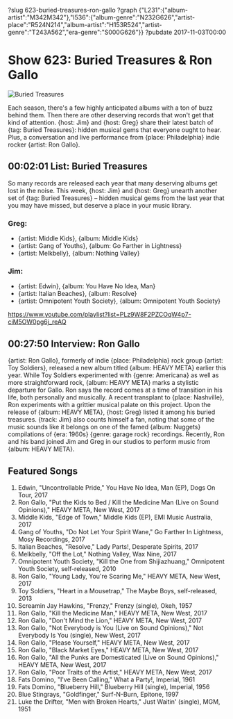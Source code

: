 ?slug 623-buried-treasures-ron-gallo
?graph {"L231":{"album-artist":"M342M342"},"I536":{"album-genre":"N232G626","artist-place":"R524N214","album-artist":"H153R524","artist-genre":"T243A562","era-genre":"S000G626"}}
?pubdate 2017-11-03T00:00

# Show 623: Buried Treasures & Ron Gallo

![Buried Treasures](//static.soundopinions.org/images/2017/buriedtreasures1017_web.jpg)

Each season, there's a few highly anticipated albums with a ton of buzz behind them. Then there are other deserving records that won't get that kind of attention. {host: Jim} and {host: Greg} share their latest batch of {tag: Buried Treasures}: hidden musical gems that everyone ought to hear. Plus, a conversation and live performance from {place: Philadelphia} indie rocker {artist: Ron Gallo}.



## 00:02:01 List: Buried Treasures

So many records are released each year that many deserving albums get lost in the noise. This week, {host: Jim} and {host: Greg} unearth another set of {tag: Buried Treasures} – hidden musical gems from the last year that you may have missed, but deserve a place in your music library.

### Greg:
- {artist: Middle Kids}, {album: Middle Kids}
- {artist: Gang of Youths}, {album: Go Farther in Lightness}
- {artist: Melkbelly}, {album: Nothing Valley}

### Jim:
- {artist: Edwin}, {album: You Have No Idea, Man}
- {artist: Italian Beaches}, {album: Resolve}
- {artist: Omnipotent Youth Society}, {album: Omnipotent Youth Society}

https://www.youtube.com/playlist?list=PLz9W8F2PZCOqW4p7-ciM5OW0pg6j_reAQ

## 00:27:50 Interview: Ron Gallo
{artist: Ron Gallo}, formerly of indie {place: Philadelphia} rock group {artist: Toy Soldiers}, released a new album titled {album: HEAVY META} earlier this year. While Toy Soldiers experimented with {genre: Americana} as well as more straightforward rock, {album: HEAVY META} marks a stylistic departure for Gallo. Ron says the record comes at a time of transition in his life, both personally and musically. A recent transplant to {place: Nashville}, Ron experiments with a grittier musical palate on this project. Upon the release of {album: HEAVY META}, {host: Greg} listed it among his buried treasures. {track: Jim} also counts himself a fan, noting that some of the music sounds like it belongs on one of the famed {album: Nuggets} compilations of {era: 1960s} {genre: garage rock} recordings.  Recently, Ron and his band joined Jim and Greg in our studios to perform music from {album: HEAVY META}.



## Featured Songs

1. Edwin, "Uncontrollable Pride," You Have No Idea, Man (EP), Dogs On Tour, 2017
1. Ron Gallo, "Put the Kids to Bed / Kill the Medicine Man (Live on Sound Opinions)," HEAVY META, New West, 2017
1. Middle Kids, "Edge of Town," Middle Kids (EP), EMI Music Australia, 2017
1. Gang of Youths, "Do Not Let Your Spirit Wane," Go Farther In Lightness, Mosy Recordings, 2017
1. Italian Beaches, "Resolve," Lady Parts!, Desperate Spirits, 2017
1. Melkbelly, "Off the Lot," Nothing Valley, Wax Nine, 2017
1. Omnipotent Youth Society, "Kill the One from Shijiazhuang," Omnipotent Youth Society, self-released, 2010
1. Ron Gallo, "Young Lady, You're Scaring Me," HEAVY META, New West, 2017
1. Toy Soldiers, "Heart in a Mousetrap," The Maybe Boys, self-released, 2013
1. Screamin Jay Hawkins, "Frenzy," Frenzy (single), Okeh, 1957
1. Ron Gallo, "Kill the Medicine Man," HEAVY META, New West, 2017
1. Ron Gallo, "Don't Mind the Lion," HEAVY META, New West, 2017
1. Ron Gallo, "Not Everybody is You (Live on Sound Opinions)," Not Everybody Is You (single), New West, 2017
1. Ron Gallo, "Please Yourself," HEAVY META, New West, 2017
1. Ron Gallo, "Black Market Eyes," HEAVY META, New West, 2017
1. Ron Gallo, "All the Punks are Domesticated (Live on Sound Opinions)," HEAVY META, New West, 2017
1. Ron Gallo, "Poor Traits of the Artist," HEAVY META, New West, 2017
1. Fats Domino, "I've Been Calling," What a Party!, Imperial, 1961
1. Fats Domino, "Blueberry Hill," Blueberry Hill (single), Imperial, 1956
1. Blue Stingrays, "Goldfinger," Surf-N-Burn, Epitone, 1997
1. Luke the Drifter, "Men with Broken Hearts," Just Waitin' (single), MGM, 1951
